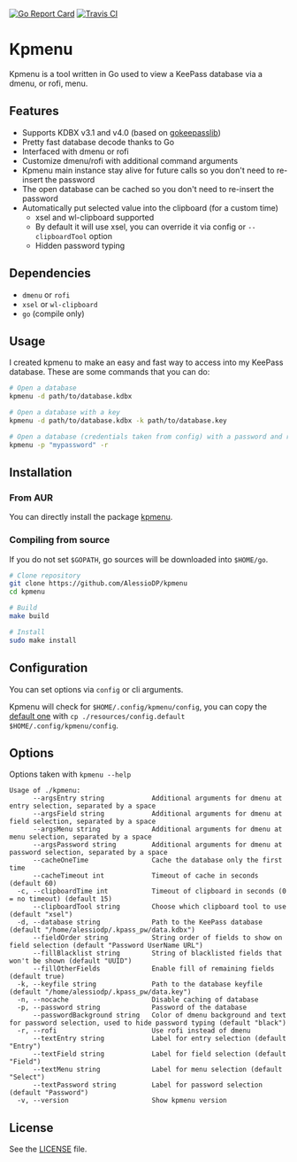 [![Go Report Card](https://goreportcard.com/badge/github.com/AlessioDP/kpmenu)](https://goreportcard.com/report/github.com/AlessioDP/kpmenu) [![Travis CI](https://travis-ci.com/AlessioDP/kpmenu.svg?branch=master)](https://travis-ci.com/AlessioDP/kpmenu)
# Kpmenu
Kpmenu is a tool written in Go used to view a KeePass database via a dmenu, or rofi, menu.

## Features
*   Supports KDBX v3.1 and v4.0 (based on [gokeepasslib](https://github.com/tobischo/gokeepasslib))
*   Pretty fast database decode thanks to Go
*   Interfaced with dmenu or rofi
*   Customize dmenu/rofi with additional command arguments
*   Kpmenu main instance stay alive for future calls so you don't need to re-insert the password
*   The open database can be cached so you don't need to re-insert the password
*   Automatically put selected value into the clipboard (for a custom time)
    *   xsel and wl-clipboard supported
    *   By default it will use xsel, you can override it via config or `--clipboardTool` option
    *   Hidden password typing

## Dependencies
*   `dmenu` or `rofi`
*   `xsel` or `wl-clipboard`
*   `go` (compile only)

## Usage
I created kpmenu to make an easy and fast way to access into my KeePass database. These are some commands that you can do:
```bash
# Open a database
kpmenu -d path/to/database.kdbx

# Open a database with a key
kpmenu -d path/to/database.kdbx -k path/to/database.key

# Open a database (credentials taken from config) with a password and rofi
kpmenu -p "mypassword" -r
```

## Installation
### From AUR
You can directly install the package [kpmenu](https://aur.archlinux.org/packages/kpmenu/).

### Compiling from source
If you do not set `$GOPATH`, go sources will be downloaded into `$HOME/go`.
```bash
# Clone repository
git clone https://github.com/AlessioDP/kpmenu
cd kpmenu

# Build
make build

# Install
sudo make install
```

## Configuration
You can set options via `config` or cli arguments.

Kpmenu will check for `$HOME/.config/kpmenu/config`, you can copy the [default one](https://github.com/AlessioDP/kpmenu/blob/master/resources/config.default) with `cp ./resources/config.default $HOME/.config/kpmenu/config`.

## Options
Options taken with `kpmenu --help`
```text
Usage of ./kpmenu:
      --argsEntry string            Additional arguments for dmenu at entry selection, separated by a space
      --argsField string            Additional arguments for dmenu at field selection, separated by a space
      --argsMenu string             Additional arguments for dmenu at menu selection, separated by a space
      --argsPassword string         Additional arguments for dmenu at password selection, separated by a space
      --cacheOneTime                Cache the database only the first time
      --cacheTimeout int            Timeout of cache in seconds (default 60)
  -c, --clipboardTime int           Timeout of clipboard in seconds (0 = no timeout) (default 15)
      --clipboardTool string        Choose which clipboard tool to use (default "xsel")
  -d, --database string             Path to the KeePass database (default "/home/alessiodp/.kpass_pw/data.kdbx")
      --fieldOrder string           String order of fields to show on field selection (default "Password UserName URL")
      --fillBlacklist string        String of blacklisted fields that won't be shown (default "UUID")
      --fillOtherFields             Enable fill of remaining fields (default true)
  -k, --keyfile string              Path to the database keyfile (default "/home/alessiodp/.kpass_pw/data.key")
  -n, --nocache                     Disable caching of database
  -p, --password string             Password of the database
      --passwordBackground string   Color of dmenu background and text for password selection, used to hide password typing (default "black")
  -r, --rofi                        Use rofi instead of dmenu
      --textEntry string            Label for entry selection (default "Entry")
      --textField string            Label for field selection (default "Field")
      --textMenu string             Label for menu selection (default "Select")
      --textPassword string         Label for password selection (default "Password")
  -v, --version                     Show kpmenu version
```

## License
See the [LICENSE](https://github.com/AlessioDP/kpmenu/blob/master/LICENSE) file.
